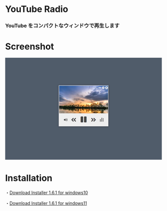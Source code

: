 # YouTube Radio

### YouTube をコンパクトなウィンドウで再生します

# Screenshot

![Screenshot](image/screenshot.jpg)

# Installation

・[Download Installer 1.6.1 for windows10](https://github.com/oonishi-daijiro/YouTubeRadio/blob/master/dist/youtube_radio%20Setup%201.6.1-a%20for%20windows10.exe?raw=true)



・[Download Installer 1.6.1 for windows11](https://github.com/oonishi-daijiro/YouTubeRadio/blob/master/dist/youtube_radio%20Setup%201.6.1-a%20for%20windows11.exe?raw=true)

